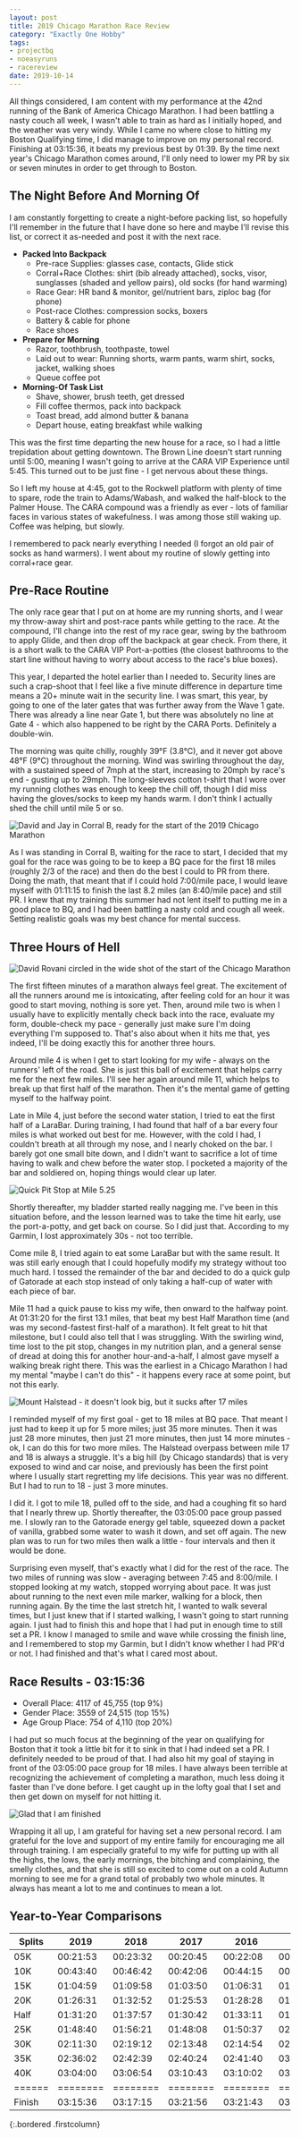 ```yaml
---
layout: post
title: 2019 Chicago Marathon Race Review
category: "Exactly One Hobby"
tags:
- projectbq
- noeasyruns
- racereview
date: 2019-10-14
---
```


All things considered, I am content with my performance at the 42nd running of the Bank of America Chicago Marathon. I had been battling a nasty couch all week, I wasn't able to train as hard as I initially hoped, and the weather was very windy. While I came no where close to hitting my Boston Qualifying time, I did manage to improve on my personal record. Finishing at 03:15:36, it beats my previous best by 01:39. By the time next year's Chicago Marathon comes around, I'll only need to lower my PR by six or seven minutes in order to get through to Boston.

## The Night Before And Morning Of

I am constantly forgetting to create a night-before packing list, so hopefully I'll remember in the future that I have done so here and maybe I'll revise this list, or correct it as-needed and post it with the next race.

- **Packed Into Backpack**
  - Pre-race Supplies: glasses case, contacts, Glide stick
  - Corral+Race Clothes: shirt (bib already attached), socks, visor, sunglasses (shaded and yellow pairs), old socks (for hand warming)
  - Race Gear: HR band & monitor, gel/nutrient bars, ziploc bag (for phone)
  - Post-race Clothes: compression socks, boxers
  - Battery & cable for phone
  - Race shoes
- **Prepare for Morning**
  - Razor, toothbrush, toothpaste, towel
  - Laid out to wear: Running shorts, warm pants, warm shirt, socks, jacket, walking shoes
  - Queue coffee pot
- **Morning-Of Task List**
  - Shave, shower, brush teeth, get dressed
  - Fill coffee thermos, pack into backpack
  - Toast bread, add almond butter & banana
  - Depart house, eating breakfast while walking

This was the first time departing the new house for a race, so I had a little trepidation about getting downtown. The Brown Line doesn't start running until 5:00, meaning I wasn't going to arrive at the CARA VIP Experience until 5:45. This turned out to be just fine - I get nervous about these things.

So I left my house at 4:45, got to the Rockwell platform with plenty of time to spare, rode the train to Adams/Wabash, and walked the half-block to the Palmer House. The CARA compound was a friendly as ever - lots of familiar faces in various states of wakefulness. I was among those still waking up. Coffee was helping, but slowly.

I remembered to pack nearly everything I needed (I forgot an old pair of socks as hand warmers). I went about my routine of slowly getting into corral+race gear.

## Pre-Race Routine

The only race gear that I put on at home are my running shorts, and I wear my throw-away shirt and post-race pants while getting to the race. At the compound, I'll change into the rest of my race gear, swing by the bathroom to apply Glide, and then drop off the backpack at gear check. From there, it is a short walk to the CARA VIP Port-a-potties (the closest bathrooms to the start line without having to worry about access to the race's blue boxes).

This year, I departed the hotel earlier than I needed to. Security lines are such a crap-shoot that I feel like a five minute difference in departure time means a 20+ minute wait in the security line. I was smart, this year, by going to one of the later gates that was further away from the Wave 1 gate. There was already a line near Gate 1, but there was absolutely no line at Gate 4 - which also happened to be right by the CARA Ports. Definitely a double-win.

The morning was quite chilly, roughly 39&deg;F (3.8&deg;C), and it never got above 48&deg;F (9&deg;C) throughout the morning. Wind was swirling throughout the day, with a sustained speed of 7mph at the start, increasing to 20mph by race's end - gusting up to 29mph. The long-sleeves cotton t-shirt that I wore over my running clothes was enough to keep the chill off, though I did miss having the gloves/socks to keep my hands warm. I don't think I actually shed the chill until mile 5 or so.

![David and Jay in Corral B, ready for the start of the 2019 Chicago Marathon](/images/2019chi-prerace-corral.jpg)

As I was standing in Corral B, waiting for the race to start, I decided that my goal for the race was going to be to keep a BQ pace for the first 18 miles (roughly 2/3 of the race) and then do the best I could to PR from there. Doing the math, that meant that if I could hold 7:00/mile pace, I would leave myself with 01:11:15 to finish the last 8.2 miles (an 8:40/mile pace) and still PR. I knew that my training this summer had not lent itself to putting me in a good place to BQ, and I had been battling a nasty cold and cough all week. Setting realistic goals was my best chance for mental success.

## Three Hours of Hell

![David Rovani circled in the wide shot of the start of the Chicago Marathon](/images/2019chi-thatsme.png)

The first fifteen minutes of a marathon always feel great. The excitement of all the runners around me is intoxicating, after feeling cold for an hour it was good to start moving, nothing is sore yet. Then, around mile two is when I usually have to explicitly mentally check back into the race, evaluate my form, double-check my pace - generally just make sure I'm doing everything I'm supposed to. That's also about when it hits me that, yes indeed, I'll be doing exactly this for another three hours.

Around mile 4 is when I get to start looking for my wife - always on the runners' left of the road. She is just this ball of excitement that helps carry me for the next few miles. I'll see her again around mile 11, which helps to break up that first half of the marathon. Then it's the mental game of getting myself to the halfway point.

Late in Mile 4, just before the second water station, I tried to eat the first half of a LaraBar. During training, I had found that half of a bar every four miles is what worked out best for me. However, with the cold I had, I couldn't breath at all through my nose, and I nearly choked on the bar. I barely got one small bite down, and I didn't want to sacrifice a lot of time having to walk and chew before the water stop. I pocketed a majority of the bar and soldiered on, hoping things would clear up later.

![Quick Pit Stop at Mile 5.25](/images/2019chi-pitstop.png)

Shortly thereafter, my bladder started really nagging me. I've been in this situation before, and the lesson learned was to take the time hit early, use the port-a-potty, and get back on course. So I did just that. According to my Garmin, I lost approximately 30s - not too terrible.

Come mile 8, I tried again to eat some LaraBar but with the same result. It was still early enough that I could hopefully modify my strategy without too much hard. I tossed the remainder of the bar and decided to do a quick gulp of Gatorade at each stop instead of only taking a half-cup of water with each piece of bar.

Mile 11 had a quick pause to kiss my wife, then onward to the halfway point. At 01:31:20 for the first 13.1 miles, that beat my best Half Marathon time (and was my second-fastest first-half of a marathon). It felt great to hit that milestone, but I could also tell that I was struggling. With the swirling wind, time lost to the pit stop, changes in my nutrition plan, and a general sense of dread at doing this for another hour-and-a-half, I almost gave myself a walking break right there. This was the earliest in a Chicago Marathon I had my mental "maybe I can't do this" - it happens every race at some point, but not this early.

![Mount Halstead - it doesn't look big, but it sucks after 17 miles](/images/2019chi-mthalstead.png)

I reminded myself of my first goal - get to 18 miles at BQ pace. That meant I just had to keep it up for 5 more miles; just 35 more minutes. Then it was just 28 more minutes, then just 21 more minutes, then just 14 more minutes - ok, I can do this for two more miles. The Halstead overpass between mile 17 and 18 is always a struggle. It's a big hill (by Chicago standards) that is very exposed to wind and car noise, and previously has been the first point where I usually start regretting my life decisions. This year was no different. But I had to run to 18 - just 3 more minutes.

I did it. I got to mile 18, pulled off to the side, and had a coughing fit so hard that I nearly threw up. Shortly thereafter, the 03:05:00 pace group passed me. I slowly ran to the Gatorade energy gel table, squeezed down a packet of vanilla, grabbed some water to wash it down, and set off again. The new plan was to run for two miles then walk a little - four intervals and then it would be done.

Surprising even myself, that's exactly what I did for the rest of the race. The two miles of running was slow - averaging between 7:45 and 8:00/mile. I stopped looking at my watch, stopped worrying about pace. It was just about running to the next even mile marker, walking for a block, then running again. By the time the last stretch hit, I wanted to walk several times, but I just knew that if I started walking, I wasn't going to start running again. I just had to finish this and hope that I had put in enough time to still set a PR. I know I managed to smile and wave while crossing the finish line, and I remembered to stop my Garmin, but I didn't know whether I had PR'd or not. I had finished and that's what I cared most about.

## Race Results - 03:15:36

- Overall Place: 4117 of 45,755 (top 9%)
- Gender Place: 3559 of 24,515 (top 15%)
- Age Group Place: 754 of 4,110 (top 20%)

I had put so much focus at the beginning of the year on qualifying for Boston that it took a little bit for it to sink in that I had indeed set a PR. I definitely needed to be proud of that. I had also hit my goal of staying in front of the 03:05:00 pace group for 18 miles. I have always been terrible at recognizing the achievement of completing a marathon, much less doing it faster than I've done before. I get caught up in the lofty goal that I set and then get down on myself for not hitting it.

![Glad that I am finished](/images/2019chi-postrace.jpg)

Wrapping it all up, I am grateful for having set a new personal record. I am grateful for the love and support of my entire family for encouraging me all through training. I am especially grateful to my wife for putting up with all the highs, the lows, the early mornings, the bitching and complaining, the smelly clothes, and that she is still so excited to come out on a cold Autumn morning to see me for a grand total of probably two whole minutes. It always has meant a lot to me and continues to mean a lot.

## Year-to-Year Comparisons

|Splits|2019    |2018    |2017    |2016    |2015    |2014    |
|------|--------|--------|--------|--------|--------|--------|
|05K   |00:21:53|00:23:32|00:20:45|00:22:08|00:26:16|00:27:54|
|10K   |00:43:40|00:46:42|00:42:06|00:44:15|00:51:34|00:54:53|
|15K   |01:04:59|01:09:58|01:03:50|01:06:31|01:16:18|01:21:12|
|20K   |01:26:31|01:32:52|01:25:53|01:28:28|01:42:16|01:47:59|
|Half  |01:31:20|01:37:57|01:30:42|01:33:11|01:47:42|01:53:41|
|25K   |01:48:40|01:56:21|01:48:08|01:50:37|02:07:07|02:13:52|
|30K   |02:11:30|02:19:12|02:13:48|02:14:54|02:32:59|02:41:09|
|35K   |02:36:02|02:42:39|02:40:24|02:41:40|03:05:53|03:07:24|
|40K   |03:04:00|03:06:54|03:10:43|03:10:02|03:39:00|03:33:01|
|======|========|========|========|========|========|========|
|Finish|03:15:36|03:17:15|03:21:56|03:21:43|03:51:48|03:43:29|
{:.bordered .firstcolumn}
